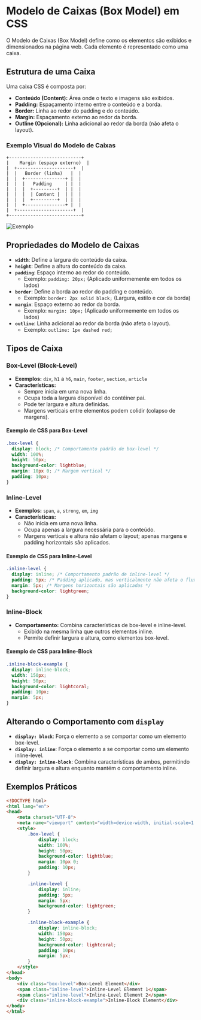 # Modelo de Caixas (Box Model) em CSS

O Modelo de Caixas (Box Model) define como os elementos são exibidos e dimensionados na página web. Cada elemento é representado como uma caixa.

## Estrutura de uma Caixa

Uma caixa CSS é composta por:

- **Conteúdo (Content):** Área onde o texto e imagens são exibidos.
- **Padding:** Espaçamento interno entre o conteúdo e a borda.
- **Border:** Linha ao redor do padding e do conteúdo.
- **Margin:** Espaçamento externo ao redor da borda.
- **Outline (Opcional):** Linha adicional ao redor da borda (não afeta o layout).

### Exemplo Visual do Modelo de Caixas

```
+---------------------------+
|    Margin (espaço externo)  |
|  +---------------------+  |
|  |   Border (linha)   |  |
|  |  +---------------+ |  |
|  |  |   Padding     | |  |
|  |  |  +---------+  | |  |
|  |  |  | Content |  | |  |
|  |  |  +---------+  | |  |
|  |  +---------------+ |  |
|  +---------------------+  |
+---------------------------+
```
![Exemplo](https://www.alura.com.br/artigos/assets/entendendo-como-funciona-box-model-e-o-box-sizing/box-model-no-devtools.png)


## Propriedades do Modelo de Caixas

- **`width`**: Define a largura do conteúdo da caixa.
- **`height`**: Define a altura do conteúdo da caixa.
- **`padding`**: Espaço interno ao redor do conteúdo.
  - Exemplo: `padding: 20px;` (Aplicado uniformemente em todos os lados)
- **`border`**: Define a borda ao redor do padding e conteúdo.
  - Exemplo: `border: 2px solid black;` (Largura, estilo e cor da borda)
- **`margin`**: Espaço externo ao redor da borda.
  - Exemplo: `margin: 10px;` (Aplicado uniformemente em todos os lados)
- **`outline`**: Linha adicional ao redor da borda (não afeta o layout).
  - Exemplo: `outline: 1px dashed red;`

## Tipos de Caixa

### Box-Level (Block-Level)

- **Exemplos:** `div`, `h1` a `h6`, `main`, `footer`, `section`, `article`
- **Características:**
  - Sempre inicia em uma nova linha.
  - Ocupa toda a largura disponível do contêiner pai.
  - Pode ter largura e altura definidas.
  - Margens verticais entre elementos podem colidir (colapso de margens).

#### Exemplo de CSS para Box-Level

```css
.box-level {
  display: block; /* Comportamento padrão de box-level */
  width: 100%;
  height: 50px;
  background-color: lightblue;
  margin: 10px 0; /* Margem vertical */
  padding: 10px;
}
```

### Inline-Level

- **Exemplos:** `span`, `a`, `strong`, `em`, `img`
- **Características:**
  - Não inicia em uma nova linha.
  - Ocupa apenas a largura necessária para o conteúdo.
  - Margens verticais e altura não afetam o layout; apenas margens e padding horizontais são aplicados.

#### Exemplo de CSS para Inline-Level

```css
.inline-level {
  display: inline; /* Comportamento padrão de inline-level */
  padding: 5px; /* Padding aplicado, mas verticalmente não afeta o fluxo */
  margin: 5px; /* Margens horizontais são aplicadas */
  background-color: lightgreen;
}
```

### Inline-Block

- **Comportamento:** Combina características de box-level e inline-level.
  - Exibido na mesma linha que outros elementos inline.
  - Permite definir largura e altura, como elementos box-level.

#### Exemplo de CSS para Inline-Block

```css
.inline-block-example {
  display: inline-block;
  width: 150px;
  height: 50px;
  background-color: lightcoral;
  padding: 10px;
  margin: 5px;
}
```

## Alterando o Comportamento com `display`

- **`display: block`**: Força o elemento a se comportar como um elemento box-level.
- **`display: inline`**: Força o elemento a se comportar como um elemento inline-level.
- **`display: inline-block`**: Combina características de ambos, permitindo definir largura e altura enquanto mantém o comportamento inline.

## Exemplos Práticos

```html
<!DOCTYPE html>
<html lang="en">
<head>
    <meta charset="UTF-8">
    <meta name="viewport" content="width=device-width, initial-scale=1.0">
    <style>
        .box-level {
            display: block;
            width: 100%;
            height: 50px;
            background-color: lightblue;
            margin: 10px 0;
            padding: 10px;
        }

        .inline-level {
            display: inline;
            padding: 5px;
            margin: 5px;
            background-color: lightgreen;
        }

        .inline-block-example {
            display: inline-block;
            width: 150px;
            height: 50px;
            background-color: lightcoral;
            padding: 10px;
            margin: 5px;
        }
    </style>
</head>
<body>
    <div class="box-level">Box-Level Element</div>
    <span class="inline-level">Inline-Level Element 1</span>
    <span class="inline-level">Inline-Level Element 2</span>
    <div class="inline-block-example">Inline-Block Element</div>
</body>
</html>
```